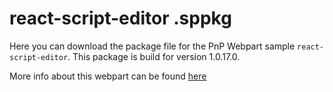 # react-script-editor .sppkg

Here you can download the package file for the PnP Webpart sample `react-script-editor`.
This package is build for version 1.0.17.0.

More info about this webpart can be found [here](https://github.com/pnp/sp-dev-fx-webparts/tree/main/samples/react-script-editor)
